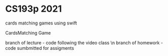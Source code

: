 # CS193p 2021
cards matching games using swift


CardsMatching Game

branch of lecture   -   code following the video class \n
branch of homework  -   code sumbmitted for assigments
